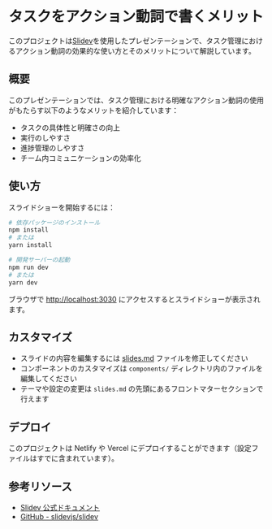 # タスクをアクション動詞で書くメリット

このプロジェクトは[Slidev](https://github.com/slidevjs/slidev)を使用したプレゼンテーションで、タスク管理におけるアクション動詞の効果的な使い方とそのメリットについて解説しています。

## 概要

このプレゼンテーションでは、タスク管理における明確なアクション動詞の使用がもたらす以下のようなメリットを紹介しています：

- タスクの具体性と明確さの向上
- 実行のしやすさ
- 進捗管理のしやすさ
- チーム内コミュニケーションの効率化

## 使い方

スライドショーを開始するには：

```bash
# 依存パッケージのインストール
npm install
# または
yarn install

# 開発サーバーの起動
npm run dev
# または
yarn dev
```

ブラウザで <http://localhost:3030> にアクセスするとスライドショーが表示されます。

## カスタマイズ

- スライドの内容を編集するには [slides.md](./slides.md) ファイルを修正してください
- コンポーネントのカスタマイズは `components/` ディレクトリ内のファイルを編集してください
- テーマや設定の変更は `slides.md` の先頭にあるフロントマターセクションで行えます

## デプロイ

このプロジェクトは Netlify や Vercel にデプロイすることができます（設定ファイルはすでに含まれています）。

## 参考リソース

- [Slidev 公式ドキュメント](https://sli.dev/)
- [GitHub - slidevjs/slidev](https://github.com/slidevjs/slidev)
